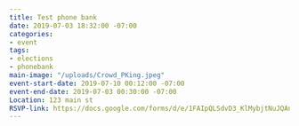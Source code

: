 ```yaml
---
title: Test phone bank
date: 2019-07-03 18:32:00 -07:00
categories:
- event
tags:
- elections
- phonebank
main-image: "/uploads/Crowd_PKing.jpeg"
event-start-date: 2019-07-10 00:12:00 -07:00
event-end-date: 2019-07-03 00:30:00 -07:00
Location: 123 main st
RSVP-link: https://docs.google.com/forms/d/e/1FAIpQLSdvD3_KlMybjtNuJQAnMvnASVKdAfmkkZ2f48Bl_Z2oi4YYTg/viewform
---
```


